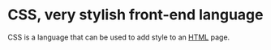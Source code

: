 # CSS, very stylish front-end language

CSS is a language that can be used to add style to an [HTML](/wiki/HTML) page.

